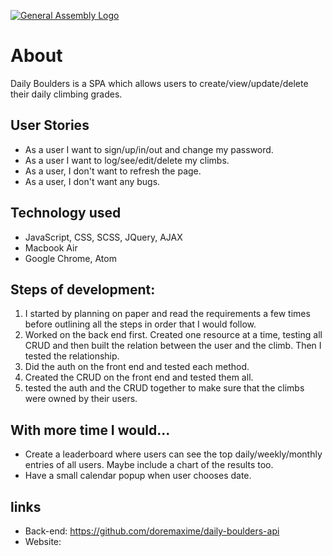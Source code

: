 [![General Assembly Logo](https://camo.githubusercontent.com/1a91b05b8f4d44b5bbfb83abac2b0996d8e26c92/687474703a2f2f692e696d6775722e636f6d2f6b6538555354712e706e67)](https://generalassemb.ly/education/web-development-immersive)

# About

Daily Boulders is a SPA which allows users to create/view/update/delete their daily climbing grades.

## User Stories

-  As a user I want to sign/up/in/out and change my password.
-  As a user I want to log/see/edit/delete my climbs.
-  As a user, I don't want to refresh the page.
-  As a user, I don't want any bugs.

## Technology used

-  JavaScript, CSS, SCSS, JQuery, AJAX
-  Macbook Air
-  Google Chrome, Atom

## Steps of development:

1. I started by planning on paper and read the requirements a few times before outlining all the steps in order that I would follow.
2. Worked on the back end first. Created one resource at a time, testing all CRUD and then built the relation between the user and the climb. Then I tested the relationship.
3. Did the auth on the front end and tested each method.
4. Created the CRUD on the front end and tested them all.
5. tested the auth and the CRUD together to make sure that the climbs were owned by their users.

## With more time I would...

- Create a leaderboard where users can see the top daily/weekly/monthly entries of all users. Maybe include a chart of the results too.
- Have a small calendar popup when user chooses date.

## links

-  Back-end: https://github.com/doremaxime/daily-boulders-api
-  Website:

